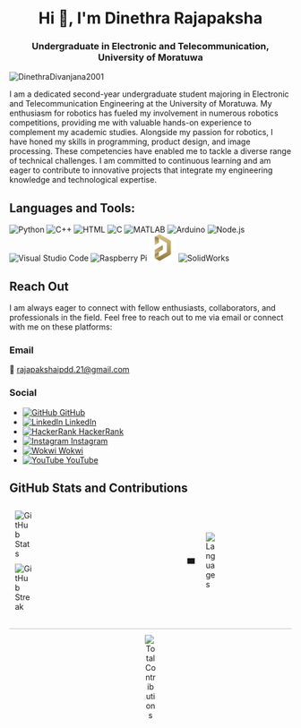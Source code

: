 <h1 align="center">Hi 👋, I'm Dinethra Rajapaksha</h1>
<h3 align="center">Undergraduate in Electronic and Telecommunication, University of Moratuwa</h3>

<!-- Profile Views -->
<p>
  <img src="https://komarev.com/ghpvc/?username=DinethraDivanjana2001&label=Profile%20views&color=0e75b6&style=flat" alt="DinethraDivanjana2001" />

</p>

<!-- Introduction -->
<p>
  I am a dedicated second-year undergraduate student majoring in Electronic and Telecommunication Engineering at the University of Moratuwa. My enthusiasm for robotics has fueled my involvement in numerous robotics competitions, providing me with valuable hands-on experience to complement my academic studies. Alongside my passion for robotics, I have honed my skills in programming, product design, and image processing. These competencies have enabled me to tackle a diverse range of technical challenges. I am committed to continuous learning and am eager to contribute to innovative projects that integrate my engineering knowledge and technological expertise.
</p>




<!-- Languages and Tools -->
<h2>Languages and Tools:</h2>
<p>
  <img src="https://img.icons8.com/color/48/000000/python.png" alt="Python"/>
  <img src="https://img.icons8.com/color/48/000000/c-plus-plus-logo.png" alt="C++"/>
  <img src="https://img.icons8.com/color/48/000000/html-5.png" alt="HTML"/>
  <img src="https://img.icons8.com/color/48/000000/c-programming.png" alt="C"/>
  <img src="https://upload.wikimedia.org/wikipedia/commons/2/21/Matlab_Logo.png" alt="MATLAB" width="48" height="48"/>
  <img src="https://img.icons8.com/color/48/000000/arduino.png" alt="Arduino"/>
  <img src="https://img.icons8.com/color/48/000000/nodejs.png" alt="Node.js"/>
  <img src="https://img.icons8.com/color/48/000000/visual-studio-code-2019.png" alt="Visual Studio Code"/>
  <img src="https://img.icons8.com/color/48/000000/raspberry-pi.png" alt="Raspberry Pi"/>
  <img src="https://github.com/github/explore/raw/main/topics/altium-designer/altium-designer.png" alt="Altium" width="48" height="48"/>
  <img src="https://img.icons8.com/color/48/000000/solidworks.png" alt="SolidWorks"/>
</p>

<!-- Reach Out -->
<h2>Reach Out</h2>
<p>
  I am always eager to connect with fellow enthusiasts, collaborators, and professionals in the field. Feel free to reach out to me via email or connect with me on these platforms:
</p>

<!-- Main Contact -->
<h3>Email</h3>
<p>
  📧 <a href="rajapakshaipdd.21@gmail.com">rajapakshaipdd.21@gmail.com</a>
</p>

<!-- Social Links -->
<h3>Social</h3>
<ul>
  <li>
    <a href="https://github.com/DinethraDivanjana2001"><img src="https://img.icons8.com/fluent/24/000000/github.png" alt="GitHub"/> GitHub</a>
  </li>
  <li>
    <a href="https://www.linkedin.com/in/dinethra-rajapaksha-570b67229/"><img src="https://img.icons8.com/fluent/24/000000/linkedin.png" alt="LinkedIn"/> LinkedIn</a>
  </li>
  <li>
    <a href="https://www.hackerrank.com/profile/divanjanad"><img src="https://img.icons8.com/windows/24/000000/hackerrank.png" alt="HackerRank"/> HackerRank</a>
  </li>
  <li>
    <a href=" "><img src="https://img.icons8.com/fluent/24/000000/instagram-new.png" alt="Instagram"/> Instagram</a>
  </li>
  <li>
    <a href="https://wokwi.com/makers/dinethra_divanjana"><img src="https://img.icons8.com/color/24/000000/wokwi.png" alt="Wokwi"/> Wokwi</a>
  </li>
  <li>
    <a href="https://www.youtube.com/channel/UCSnfmMG5RRsZkcgZuRRlQRw"><img src="https://img.icons8.com/fluent/24/000000/youtube-play.png" alt="YouTube"/> YouTube</a>
  </li>
</ul>





<!-- GitHub Stats and Contributions Section -->
<h2>GitHub Stats and Contributions</h2>

<div style="display: flex; flex-wrap: wrap; justify-content: space-between; align-items: center; border-bottom: 2px solid #ddd; padding-bottom: 20px;">

  <!-- Left Side: GitHub Stats and Contributions -->
  <div style="flex: 2; margin: 10px;">
    <!-- GitHub Stats Card -->
    <div style="margin-bottom: 10px;">
      <img src="https://github-readme-stats.vercel.app/api?username=DinethraDivanjana2001&show_icons=true&theme=dark&hide_border=true" alt="GitHub Stats" style="width: 60%; max-width: 30px; height: auto;" />
    </div>
    <!-- GitHub Streak Stats -->
    <div>
      <img src="https://github-readme-streak-stats.herokuapp.com/?user=DinethraDivanjana2001&theme=dark&hide_border=true" alt="GitHub Streak" style="width: 60%; max-width: 30px; height: auto;" />
    </div>
  </div>

  <!-- Divider Line -->
  <div style="flex: 0.1; text-align: center; margin: 10px;">
    <hr style="border: none; border-left: 2px solid #ddd; height: 10px;" />
  </div>

  <!-- Right Side: Top Languages -->
  <div style="flex: 1; margin: 10px;">
    <img src="https://github-readme-stats.vercel.app/api/top-langs/?username=DinethraDivanjana2001&layout=compact&theme=dark&hide_border=true" alt="Languages" style="width: 60%; max-width: 20px; height: auto;" />
  </div>

</div>

<!-- Total Contributions Badge -->
<div style="text-align: center; margin: 10px;">
  <img src="https://img.shields.io/github/contributors/DinethraDivanjana2001/your-repo?style=flat-square&color=blue" alt="Total Contributions" style="max-width: 20px; height: suto;" />
</div>




